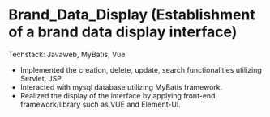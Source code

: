 # Brand_Data_Display  (Establishment of a brand data display interface)
Techstack:  Javaweb, MyBatis, Vue
- Implemented the creation, delete, update, search functionalities utilizing Servlet, JSP.
- Interacted with mysql database utilizing MyBatis framework.
- Realized the display of the interface by applying front-end framework/library such as VUE and Element-UI.

